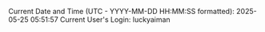 Current Date and Time (UTC - YYYY-MM-DD HH:MM:SS formatted): 2025-05-25 05:51:57
Current User's Login: luckyaiman
